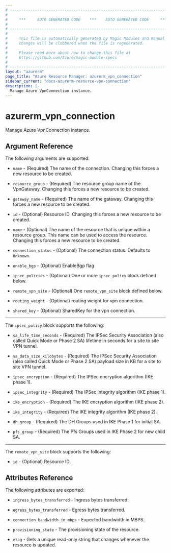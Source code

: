 ```yaml
---
# ----------------------------------------------------------------------------
#
#     ***     AUTO GENERATED CODE    ***    AUTO GENERATED CODE     ***
#
# ----------------------------------------------------------------------------
#
#     This file is automatically generated by Magic Modules and manual
#     changes will be clobbered when the file is regenerated.
#
#     Please read more about how to change this file at
#     https://github.com/Azure/magic-module-specs
#
# ----------------------------------------------------------------------------
layout: "azurerm"
page_title: "Azure Resource Manager: azurerm_vpn_connection"
sidebar_current: "docs-azurerm-resource-vpn-connection"
description: |-
  Manage Azure VpnConnection instance.
---
```


# azurerm_vpn_connection

Manage Azure VpnConnection instance.


## Argument Reference

The following arguments are supported:

* `name` - (Required) The name of the connection. Changing this forces a new resource to be created.

* `resource_group` - (Required) The resource group name of the VpnGateway. Changing this forces a new resource to be created.

* `gateway_name` - (Required) The name of the gateway. Changing this forces a new resource to be created.

* `id` - (Optional) Resource ID. Changing this forces a new resource to be created.

* `name` - (Optional) The name of the resource that is unique within a resource group. This name can be used to access the resource. Changing this forces a new resource to be created.

* `connection_status` - (Optional) The connection status. Defaults to `Unknown`.

* `enable_bgp` - (Optional) EnableBgp flag

* `ipsec_policies` - (Optional) One or more `ipsec_policy` block defined below.

* `remote_vpn_site` - (Optional) One `remote_vpn_site` block defined below.

* `routing_weight` - (Optional) routing weight for vpn connection.

* `shared_key` - (Optional) SharedKey for the vpn connection.

---

The `ipsec_policy` block supports the following:

* `sa_life_time_seconds` - (Required) The IPSec Security Association (also called Quick Mode or Phase 2 SA) lifetime in seconds for a site to site VPN tunnel.

* `sa_data_size_kilobytes` - (Required) The IPSec Security Association (also called Quick Mode or Phase 2 SA) payload size in KB for a site to site VPN tunnel.

* `ipsec_encryption` - (Required) The IPSec encryption algorithm (IKE phase 1).

* `ipsec_integrity` - (Required) The IPSec integrity algorithm (IKE phase 1).

* `ike_encryption` - (Required) The IKE encryption algorithm (IKE phase 2).

* `ike_integrity` - (Required) The IKE integrity algorithm (IKE phase 2).

* `dh_group` - (Required) The DH Groups used in IKE Phase 1 for initial SA.

* `pfs_group` - (Required) The Pfs Groups used in IKE Phase 2 for new child SA.

---

The `remote_vpn_site` block supports the following:

* `id` - (Optional) Resource ID.

## Attributes Reference

The following attributes are exported:

* `ingress_bytes_transferred` - Ingress bytes transferred.

* `egress_bytes_transferred` - Egress bytes transferred.

* `connection_bandwidth_in_mbps` - Expected bandwidth in MBPS.

* `provisioning_state` - The provisioning state of the resource.

* `etag` - Gets a unique read-only string that changes whenever the resource is updated.
